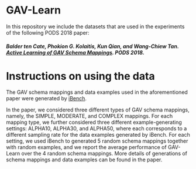 # GAV-Learn
In this repository we include the datasets that are used in the experiments of the following PODS 2018 paper:

##### Balder ten Cate, Phokion G. Kolaitis, Kun Qian, and Wang-Chiew Tan. [Active Learning of GAV Schema Mappings](https://dl.acm.org/citation.cfm?id=3196959.3196974). PODS 2018.

# Instructions on using the data
The GAV schema mappings and data examples used in the aforementioned paper were generated by [iBench](https://bitbucket.org/ibencher/ibench).  

In the paper, we considered three different types of GAV schema mappings, namely, the SIMPLE, MODERATE, and COMPLEX mappings. For each mapping type, we further considered three different example-generating settings: ALPHA10, ALPHA30, and ALPHA50, where each corresponds to a different sampling rate for the data examples generated by iBench. For each setting, we used iBench to generated 5 random schema mappings together with random examples, and we report the average performance of GAV-Learn over the 4 random schema mappings. More details of generations of schema mappings and data examples can be found in the paper. 



